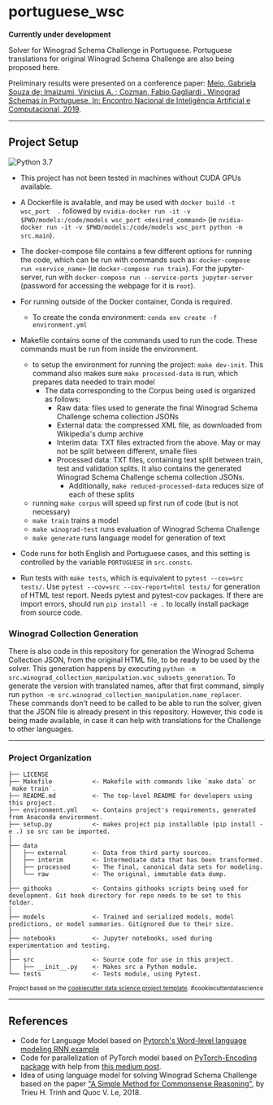 portuguese_wsc
==============================

**Currently under development**

Solver for Winograd Schema Challenge in Portuguese. Portuguese translations for original Winograd Schema Challenge are also being proposed here.

Preliminary results were presented on a conference paper: [Melo, Gabriela Souza de; Imaizumi, Vinicius A. ; Cozman, Fabio Gagliardi . Winograd Schemas in Portuguese. In: Encontro Nacional de Inteligência Artificial e Computacional, 2019](http://www.bracis2019.ufba.br/Camera_Ready/199152_1.pdf).

----

## Project Setup

![Python 3.7](https://upload.wikimedia.org/wikipedia/commons/thumb/f/fc/Blue_Python_3.7_Shield_Badge.svg/76px-Blue_Python_3.7_Shield_Badge.svg.png)

- This project has not been tested in machines without CUDA GPUs available.

- A Dockerfile is available, and may be used with `docker build -t wsc_port  .` followed by `nvidia-docker run -it -v $PWD/models:/code/models wsc_port <desired_command>` (ie `nvidia-docker run -it -v $PWD/models:/code/models wsc_port python -m src.main`).

- The docker-compose file contains a few different options for running the code, which can be run with commands such as: `docker-compose run <service_name>` (ie `docker-compose run train`). For the jupyter-server, run with `docker-compose run --service-ports jupyter-server` (password for accessing the webpage for it is `root`).

- For running outside of the Docker container, Conda is required.

    - To create the conda environment: `conda env create -f environment.yml`

- Makefile contains some of the commands used to run the code. These commands must be run from inside the environment.

    - to setup the environment for running the project: `make dev-init`. This command also makes sure `make processed-data` is run, which prepares data needed to train model
        - The data corresponding to the Corpus being used is organized as follows:
            - Raw data: files used to generate the final Winograd Schema Challenge schema collection JSONs
            - External data: the compressed XML file, as downloaded from Wikipedia's dump archive
            - Interim data: TXT files extracted from the above. May or may not be split between different, smalle files
            - Processed data: TXT files, containing text split between train, test and validation splits. It also contains the generated Winograd Schema Challenge schema collection JSONs.
                - Additionally, `make reduced-processed-data` reduces size of each of these splits
    - running `make corpus` will speed up first run of code (but is not necessary)
    - `make train` trains a model
    - `make winograd-test` runs evaluation of Winograd Schema Challenge
    - `make generate` runs language model for generation of text

- Code runs for both English and Portuguese cases, and this setting is controlled by the variable `PORTUGUESE` in `src.consts`.

- Run tests with `make tests`, which is equivalent to `pytest --cov=src tests/`. Use `pytest --cov=src --cov-report=html tests/` for generation of HTML test report. Needs pytest and pytest-cov packages. If there are import errors, should run `pip install -e .` to locally install package from source code.


### Winograd Collection Generation

There is also code in this repository for generation the Winograd Schema Collection JSON, from the original HTML file, to be ready to be used by the solver. This generation happens by executing `python -m src.winograd_collection_manipulation.wsc_subsets_generation`. To generate the version with translated names, after that first command, simply run `python -m src.winograd_collection_manipulation.name_replacer`. These commands don't need to be called to be able to run the solver, given that the JSON file is already present in this repository. However, this code is being made available, in case it can help with translations for the Challenge to other languages.

----


### Project Organization

    ├── LICENSE
    ├── Makefile           <- Makefile with commands like `make data` or `make train`.
    ├── README.md          <- The top-level README for developers using this project.
    ├── environment.yml    <- Contains project's requirements, generated from Anaconda environment.
    ├── setup.py           <- makes project pip installable (pip install -e .) so src can be imported.
    │
    ├── data
    │   ├── external       <- Data from third party sources.
    │   ├── interim        <- Intermediate data that has been transformed.
    │   ├── processed      <- The final, canonical data sets for modeling.
    │   └── raw            <- The original, immutable data dump.
    │
    ├── githooks           <- Contains githooks scripts being used for development. Git hook directory for repo needs to be set to this folder.
    │
    ├── models             <- Trained and serialized models, model predictions, or model summaries. Gitignored due to their size.
    │
    ├── notebooks          <- Jupyter notebooks, used during experimentation and testing.
    │
    ├── src                <- Source code for use in this project.
    │   ├── __init__.py    <- Makes src a Python module.
    └── tests              <- Tests module, using Pytest.

<p><small>Project based on the <a target="_blank" href="https://drivendata.github.io/cookiecutter-data-science/">cookiecutter data science project template</a>. #cookiecutterdatascience</small></p>

---

## References

- Code for Language Model based on [Pytorch's Word-level language modeling RNN example](https://github.com/pytorch/examples/tree/master/word_language_model)
- Code for parallelization of PyTorch model based on [PyTorch-Encoding package](https://github.com/zhanghang1989/PyTorch-Encoding) with help from [this medium post](https://medium.com/huggingface/training-larger-batches-practical-tips-on-1-gpu-multi-gpu-distributed-setups-ec88c3e51255).
- Idea of using language model for solving Winograd Schema Challenge based on the paper ["A Simple Method for Commonsense Reasoning"](https://arxiv.org/abs/1806.02847), by Trieu H. Trinh and Quoc V. Le, 2018.
